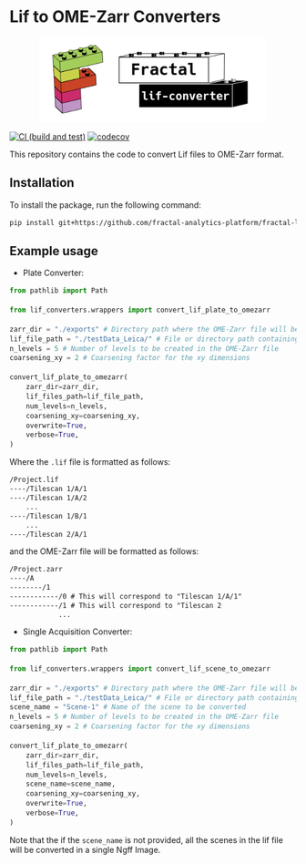 # Lif to OME-Zarr Converters

<p align="center">
  <img src="https://raw.githubusercontent.com/fractal-analytics-platform/fractal-logos/refs/heads/main/projects/Fractal_lif_converters.png" alt="Fractal lif converter logo" width="400">
</p>

[![CI (build and test)](https://github.com/fractal-analytics-platform/fractal-lif-converters/actions/workflows/build_and_test.yml/badge.svg)](https://github.com/fractal-analytics-platform/fractal-lif-converters/actions/workflows/build_and_test.yml)
[![codecov](https://codecov.io/gh/fractal-analytics-platform/fractal-lif-converters/graph/badge.svg?token=YTN1VbbTeq)](https://codecov.io/gh/fractal-analytics-platform/fractal-lif-converters)

This repository contains the code to convert Lif files to OME-Zarr format.

## Installation

To install the package, run the following command:

```bash
pip install git+https://github.com/fractal-analytics-platform/fractal-lif-converters
```

## Example usage

* Plate Converter:

```python
from pathlib import Path

from lif_converters.wrappers import convert_lif_plate_to_omezarr

zarr_dir = "./exports" # Directory path where the OME-Zarr file will be saved
lif_file_path = "./testData_Leica/" # File or directory path containing the lif files
n_levels = 5 # Number of levels to be created in the OME-Zarr file
coarsening_xy = 2 # Coarsening factor for the xy dimensions

convert_lif_plate_to_omezarr(
    zarr_dir=zarr_dir,
    lif_files_path=lif_file_path,
    num_levels=n_levels,
    coarsening_xy=coarsening_xy,
    overwrite=True,
    verbose=True,
)
```

Where the `.lif` file is formatted as follows:

```text
/Project.lif
----/Tilescan 1/A/1
----/Tilescan 1/A/2
    ...
----/Tilescan 1/B/1
    ...
----/Tilescan 2/A/1
```

and the OME-Zarr file will be formatted as follows:

```text
/Project.zarr
----/A
--------/1
------------/0 # This will correspond to "Tilescan 1/A/1"
------------/1 # This will correspond to "Tilescan 2
            ...
```

* Single Acquisition Converter:

```python
from pathlib import Path

from lif_converters.wrappers import convert_lif_scene_to_omezarr

zarr_dir = "./exports" # Directory path where the OME-Zarr file will be saved
lif_file_path = "./testData_Leica/" # File or directory path containing the lif files
scene_name = "Scene-1" # Name of the scene to be converted
n_levels = 5 # Number of levels to be created in the OME-Zarr file
coarsening_xy = 2 # Coarsening factor for the xy dimensions

convert_lif_plate_to_omezarr(
    zarr_dir=zarr_dir,
    lif_files_path=lif_file_path,
    num_levels=n_levels,
    scene_name=scene_name,
    coarsening_xy=coarsening_xy,
    overwrite=True,
    verbose=True,
)
```

Note that the if the `scene_name` is not provided, all the scenes in the lif file will be converted in a
single Ngff Image.
